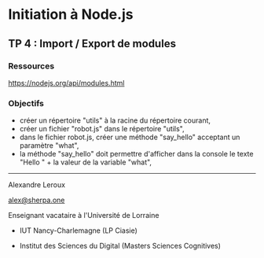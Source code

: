 # Initiation à Node.js

## TP 4 : Import / Export de modules

### Ressources

https://nodejs.org/api/modules.html

### Objectifs

- créer un répertoire "utils" à la racine du répertoire courant,
- créer un fichier "robot.js" dans le répertoire "utils",
- dans le fichier robot.js, créer une méthode "say_hello" acceptant un paramètre "what",
- la méthode "say_hello" doit permettre d'afficher dans la console le texte "Hello " + la valeur de la variable "what",

---

Alexandre Leroux

alex@sherpa.one

Enseignant vacataire à l'Université de Lorraine

- IUT Nancy-Charlemagne (LP Ciasie)

- Institut des Sciences du Digital (Masters Sciences Cognitives)
